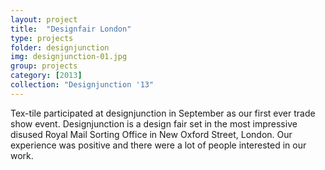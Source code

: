 ```yaml
---
layout: project
title:  "Designfair London"
type: projects
folder: designjunction
img: designjunction-01.jpg
group: projects
category: [2013]
collection: "Designjunction '13"
---
```


Tex-tile participated at designjunction in September as our first ever trade show event. Designjunction is a design fair set in the most impressive disused Royal Mail Sorting Office in New Oxford Street, London. Our experience was positive and there were a lot of people interested in our work.
